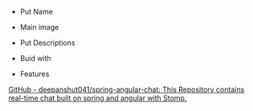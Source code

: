 - Put Name 

- Main image

- Put Descriptions

- Buid with

- Features

[GitHub - deepanshut041/spring-angular-chat: This Repository contains real-time chat built on spring and angular with Stomp.](https://github.com/deepanshut041/spring-angular-chat/tree/master)  
